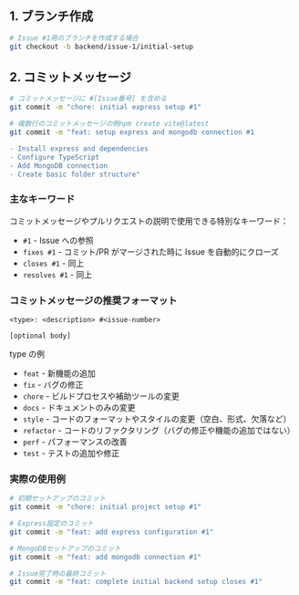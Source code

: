 ## 1. ブランチ作成

```bash
# Issue #1用のブランチを作成する場合
git checkout -b backend/issue-1/initial-setup
```

## 2. コミットメッセージ

```bash
# コミットメッセージに #[Issue番号] を含める
git commit -m "chore: initial express setup #1"

# 複数行のコミットメッセージの例npm create vite@latest
git commit -m "feat: setup express and mongodb connection #1

- Install express and dependencies
- Configure TypeScript
- Add MongoDB connection
- Create basic folder structure"
```

### 主なキーワード

コミットメッセージやプルリクエストの説明で使用できる特別なキーワード：

- `#1` - Issue への参照
- `fixes #1` - コミット/PR がマージされた時に Issue を自動的にクローズ
- `closes #1` - 同上
- `resolves #1` - 同上

### コミットメッセージの推奨フォーマット

```
<type>: <description> #<issue-number>

[optional body]
```

type の例

- `feat` - 新機能の追加
- `fix` - バグの修正
- `chore` - ビルドプロセスや補助ツールの変更
- `docs` - ドキュメントのみの変更
- `style` - コードのフォーマットやスタイルの変更（空白、形式、欠落など）
- `refactor` - コードのリファクタリング（バグの修正や機能の追加ではない）
- `perf` - パフォーマンスの改善
- `test` - テストの追加や修正

### 実際の使用例

```bash
# 初期セットアップのコミット
git commit -m "chore: initial project setup #1"

# Express設定のコミット
git commit -m "feat: add express configuration #1"

# MongoDBセットアップのコミット
git commit -m "feat: add mongodb connection #1"

# Issue完了時の最終コミット
git commit -m "feat: complete initial backend setup closes #1"
```
